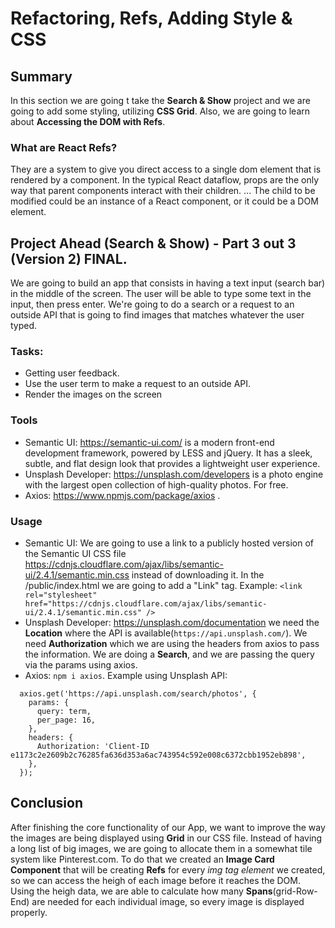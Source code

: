 # Refactoring, Refs, Adding Style & CSS

## Summary
In this section we are going t take the **Search & Show** project and we are going to add some styling, utilizing **CSS Grid**. Also, we are going to learn about **Accessing the DOM with Refs**.

### What are React Refs?
They are a system to give you direct access to a single dom element that is rendered by a component. In the typical React dataflow, props are the only way that parent components interact with their children. ... The child to be modified could be an instance of a React component, or it could be a DOM element. 

## Project Ahead (Search & Show) - Part 3 out 3 (Version 2) FINAL.
We are going to build an app that consists in having a text input (search bar) in the middle of the screen. The user will be able to type some text in the input, then press enter. We're going to do a search or a request to an outside API that is going to find images that matches whatever the user typed. 

### Tasks:
- Getting user feedback.
- Use the user term to make a request to an outside API.
- Render the images on the screen

### Tools
- Semantic UI: https://semantic-ui.com/ is a modern front-end development framework, powered by LESS and jQuery. It has a sleek, subtle, and flat design look that provides a lightweight user experience.
- Unsplash Developer: https://unsplash.com/developers is a photo engine with the largest open collection of high-quality photos. For free.
- Axios: https://www.npmjs.com/package/axios .

### Usage
- Semantic UI: We are going to use a link to a publicly hosted version of the Semantic UI CSS file https://cdnjs.cloudflare.com/ajax/libs/semantic-ui/2.4.1/semantic.min.css instead of downloading it. In the /public/index.html we are going to add a "Link" tag. Example: `<link rel="stylesheet" href="https://cdnjs.cloudflare.com/ajax/libs/semantic-ui/2.4.1/semantic.min.css" />`
- Unsplash Developer: https://unsplash.com/documentation we need the **Location** where the API is available(`https://api.unsplash.com/`). We need **Authorization** which we are using the headers from axios to pass the information. We are doing a **Search**, and we are passing the query via the params using axios.
- Axios: `npm i axios`. Example using Unsplash API:
```
  axios.get('https://api.unsplash.com/search/photos', {
    params: { 
      query: term,
      per_page: 16, 
    },
    headers: {
      Authorization: 'Client-ID e1173c2e2609b2c76285fa636d353a6ac743954c592e008c6372cbb1952eb898',
    },
  });
```
 ## Conclusion
After finishing the core functionality of our App, we want to improve the way the images are being displayed using **Grid** in our CSS file. Instead of having a long list of big images, we are going to allocate them in a somewhat tile system like Pinterest.com. To do that we created an **Image Card Component** that will be creating **Refs** for every *img tag element* we created, so we can access the heigh of each image before it reaches the DOM. Using the heigh data, we are able to calculate how many **Spans**(grid-Row-End) are needed for each individual image, so every image is displayed properly.
